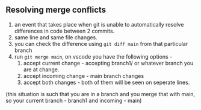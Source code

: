 ## Resolving merge conflicts
1. an event that takes place when git is unable to automatically resolve differences in code between 2 commits.
2. same line and same file changes.
3. you can check the difference using `git diff main` from that particular branch
4. run `git merge main`, on vscode you have the following options - 
    1. accept current change - accepting branch1/ or whatever branch you are at change.
    2. accept incoming change - main branch changes
    3. accept both changes - both of them will be seen on seperate lines.

(this situation is such that you are in a branch and you merge that with main, so your current branch - branch1 and incoming - main)